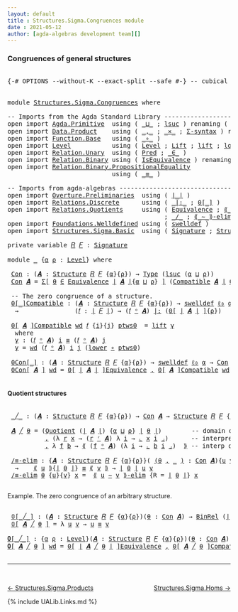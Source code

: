 ```yaml
---
layout: default
title : Structures.Sigma.Congruences module
date : 2021-05-12
author: [agda-algebras development team][]
---
```


### <a id="congruences-of-general-structures">Congruences of general structures</a>

<pre class="Agda">

<a id="230" class="Symbol">{-#</a> <a id="234" class="Keyword">OPTIONS</a> <a id="242" class="Pragma">--without-K</a> <a id="254" class="Pragma">--exact-split</a> <a id="268" class="Pragma">--safe</a> <a id="275" class="Symbol">#-}</a> <a id="279" class="Comment">-- cubical #-}</a>


<a id="296" class="Keyword">module</a> <a id="303" href="Structures.Sigma.Congruences.html" class="Module">Structures.Sigma.Congruences</a> <a id="332" class="Keyword">where</a>

<a id="339" class="Comment">-- Imports from the Agda Standard Library ------------------------------------------------</a>
<a id="430" class="Keyword">open</a> <a id="435" class="Keyword">import</a> <a id="442" href="Agda.Primitive.html" class="Module">Agda.Primitive</a>  <a id="458" class="Keyword">using</a> <a id="464" class="Symbol">(</a> <a id="466" href="Agda.Primitive.html#810" class="Primitive Operator">_⊔_</a> <a id="470" class="Symbol">;</a> <a id="472" href="Agda.Primitive.html#780" class="Primitive">lsuc</a> <a id="477" class="Symbol">)</a> <a id="479" class="Keyword">renaming</a> <a id="488" class="Symbol">(</a> <a id="490" href="Agda.Primitive.html#326" class="Primitive">Set</a> <a id="494" class="Symbol">to</a> <a id="497" class="Primitive">Type</a> <a id="502" class="Symbol">;</a> <a id="504" href="Agda.Primitive.html#764" class="Primitive">lzero</a> <a id="510" class="Symbol">to</a> <a id="513" class="Primitive">ℓ₀</a> <a id="516" class="Symbol">)</a>
<a id="518" class="Keyword">open</a> <a id="523" class="Keyword">import</a> <a id="530" href="Data.Product.html" class="Module">Data.Product</a>    <a id="546" class="Keyword">using</a> <a id="552" class="Symbol">(</a> <a id="554" href="Agda.Builtin.Sigma.html#236" class="InductiveConstructor Operator">_,_</a> <a id="558" class="Symbol">;</a> <a id="560" href="Data.Product.html#1167" class="Function Operator">_×_</a> <a id="564" class="Symbol">;</a> <a id="566" href="Data.Product.html#916" class="Function">Σ-syntax</a> <a id="575" class="Symbol">)</a> <a id="577" class="Keyword">renaming</a> <a id="586" class="Symbol">(</a> <a id="588" href="Agda.Builtin.Sigma.html#252" class="Field">proj₁</a> <a id="594" class="Symbol">to</a> <a id="597" class="Field">fst</a> <a id="601" class="Symbol">)</a>
<a id="603" class="Keyword">open</a> <a id="608" class="Keyword">import</a> <a id="615" href="Function.Base.html" class="Module">Function.Base</a>   <a id="631" class="Keyword">using</a> <a id="637" class="Symbol">(</a> <a id="639" href="Function.Base.html#1031" class="Function Operator">_∘_</a> <a id="643" class="Symbol">)</a>
<a id="645" class="Keyword">open</a> <a id="650" class="Keyword">import</a> <a id="657" href="Level.html" class="Module">Level</a>           <a id="673" class="Keyword">using</a> <a id="679" class="Symbol">(</a> <a id="681" href="Agda.Primitive.html#597" class="Postulate">Level</a> <a id="687" class="Symbol">;</a> <a id="689" href="Level.html#400" class="Record">Lift</a> <a id="694" class="Symbol">;</a> <a id="696" href="Level.html#457" class="InductiveConstructor">lift</a> <a id="701" class="Symbol">;</a> <a id="703" href="Level.html#470" class="Field">lower</a> <a id="709" class="Symbol">)</a>
<a id="711" class="Keyword">open</a> <a id="716" class="Keyword">import</a> <a id="723" href="Relation.Unary.html" class="Module">Relation.Unary</a>  <a id="739" class="Keyword">using</a> <a id="745" class="Symbol">(</a> <a id="747" href="Relation.Unary.html#1101" class="Function">Pred</a> <a id="752" class="Symbol">;</a> <a id="754" href="Relation.Unary.html#1523" class="Function Operator">_∈_</a> <a id="758" class="Symbol">)</a>
<a id="760" class="Keyword">open</a> <a id="765" class="Keyword">import</a> <a id="772" href="Relation.Binary.html" class="Module">Relation.Binary</a> <a id="788" class="Keyword">using</a> <a id="794" class="Symbol">(</a> <a id="796" href="Relation.Binary.Structures.html#1522" class="Record">IsEquivalence</a> <a id="810" class="Symbol">)</a> <a id="812" class="Keyword">renaming</a> <a id="821" class="Symbol">(</a> <a id="823" href="Relation.Binary.Core.html#882" class="Function">Rel</a> <a id="827" class="Symbol">to</a> <a id="830" class="Function">BinRel</a> <a id="837" class="Symbol">)</a>
<a id="839" class="Keyword">open</a> <a id="844" class="Keyword">import</a> <a id="851" href="Relation.Binary.PropositionalEquality.html" class="Module">Relation.Binary.PropositionalEquality</a>
                            <a id="917" class="Keyword">using</a> <a id="923" class="Symbol">(</a> <a id="925" href="Agda.Builtin.Equality.html#151" class="Datatype Operator">_≡_</a> <a id="929" class="Symbol">)</a>

<a id="932" class="Comment">-- Imports from agda-algebras ------------------------------------------------------------</a>
<a id="1023" class="Keyword">open</a> <a id="1028" class="Keyword">import</a> <a id="1035" href="Overture.Preliminaries.html" class="Module">Overture.Preliminaries</a>  <a id="1059" class="Keyword">using</a> <a id="1065" class="Symbol">(</a> <a id="1067" href="Overture.Preliminaries.html#4245" class="Function Operator">∣_∣</a> <a id="1071" class="Symbol">)</a>
<a id="1073" class="Keyword">open</a> <a id="1078" class="Keyword">import</a> <a id="1085" href="Relations.Discrete.html" class="Module">Relations.Discrete</a>      <a id="1109" class="Keyword">using</a> <a id="1115" class="Symbol">(</a> <a id="1117" href="Relations.Discrete.html#6393" class="Function Operator">_|:_</a> <a id="1122" class="Symbol">;</a> <a id="1124" href="Relations.Discrete.html#4046" class="Function Operator">0[_]</a> <a id="1129" class="Symbol">)</a>
<a id="1131" class="Keyword">open</a> <a id="1136" class="Keyword">import</a> <a id="1143" href="Relations.Quotients.html" class="Module">Relations.Quotients</a>     <a id="1167" class="Keyword">using</a> <a id="1173" class="Symbol">(</a> <a id="1175" href="Relations.Quotients.html#1601" class="Function">Equivalence</a> <a id="1187" class="Symbol">;</a> <a id="1189" href="Relations.Quotients.html#5179" class="Function Operator">⟪_⟫</a> <a id="1193" class="Symbol">;</a> <a id="1195" href="Relations.Quotients.html#5372" class="Function Operator">⌞_⌟</a> <a id="1199" class="Symbol">;</a> <a id="1201" href="Relations.Quotients.html#6893" class="Function Operator">0[_]Equivalence</a>
                                          <a id="1259" class="Symbol">;</a> <a id="1261" href="Relations.Quotients.html#4951" class="Function Operator">_/_</a> <a id="1265" class="Symbol">;</a> <a id="1267" href="Relations.Quotients.html#7019" class="Function Operator">⟪_∼_⟫-elim</a> <a id="1278" class="Symbol">;</a> <a id="1280" href="Relations.Quotients.html#4826" class="Function">Quotient</a> <a id="1289" class="Symbol">)</a>
<a id="1291" class="Keyword">open</a> <a id="1296" class="Keyword">import</a> <a id="1303" href="Foundations.Welldefined.html" class="Module">Foundations.Welldefined</a> <a id="1327" class="Keyword">using</a> <a id="1333" class="Symbol">(</a> <a id="1335" href="Foundations.Welldefined.html#2935" class="Function">swelldef</a> <a id="1344" class="Symbol">)</a>
<a id="1346" class="Keyword">open</a> <a id="1351" class="Keyword">import</a> <a id="1358" href="Structures.Sigma.Basic.html" class="Module">Structures.Sigma.Basic</a>  <a id="1382" class="Keyword">using</a> <a id="1388" class="Symbol">(</a> <a id="1390" href="Structures.Sigma.Basic.html#1165" class="Function">Signature</a> <a id="1400" class="Symbol">;</a> <a id="1402" href="Structures.Sigma.Basic.html#1326" class="Function">Structure</a> <a id="1412" class="Symbol">;</a> <a id="1414" href="Structures.Sigma.Basic.html#2572" class="Function Operator">_ᵒ_</a> <a id="1418" class="Symbol">;</a> <a id="1420" href="Structures.Sigma.Basic.html#2666" class="Function">Compatible</a> <a id="1431" class="Symbol">;</a> <a id="1433" href="Structures.Sigma.Basic.html#2476" class="Function Operator">_ʳ_</a> <a id="1437" class="Symbol">)</a>

<a id="1440" class="Keyword">private</a> <a id="1448" class="Keyword">variable</a> <a id="1457" href="Structures.Sigma.Congruences.html#1457" class="Generalizable">𝑅</a> <a id="1459" href="Structures.Sigma.Congruences.html#1459" class="Generalizable">𝐹</a> <a id="1461" class="Symbol">:</a> <a id="1463" href="Structures.Sigma.Basic.html#1165" class="Function">Signature</a>

<a id="1474" class="Keyword">module</a> <a id="1481" href="Structures.Sigma.Congruences.html#1481" class="Module">_</a> <a id="1483" class="Symbol">{</a><a id="1484" href="Structures.Sigma.Congruences.html#1484" class="Bound">α</a> <a id="1486" href="Structures.Sigma.Congruences.html#1486" class="Bound">ρ</a> <a id="1488" class="Symbol">:</a> <a id="1490" href="Agda.Primitive.html#597" class="Postulate">Level</a><a id="1495" class="Symbol">}</a> <a id="1497" class="Keyword">where</a>

 <a id="1505" href="Structures.Sigma.Congruences.html#1505" class="Function">Con</a> <a id="1509" class="Symbol">:</a> <a id="1511" class="Symbol">(</a><a id="1512" href="Structures.Sigma.Congruences.html#1512" class="Bound">𝑨</a> <a id="1514" class="Symbol">:</a> <a id="1516" href="Structures.Sigma.Basic.html#1326" class="Function">Structure</a> <a id="1526" href="Structures.Sigma.Congruences.html#1457" class="Generalizable">𝑅</a> <a id="1528" href="Structures.Sigma.Congruences.html#1459" class="Generalizable">𝐹</a> <a id="1530" class="Symbol">{</a><a id="1531" href="Structures.Sigma.Congruences.html#1484" class="Bound">α</a><a id="1532" class="Symbol">}{</a><a id="1534" href="Structures.Sigma.Congruences.html#1486" class="Bound">ρ</a><a id="1535" class="Symbol">})</a> <a id="1538" class="Symbol">→</a> <a id="1540" href="Structures.Sigma.Congruences.html#497" class="Primitive">Type</a> <a id="1545" class="Symbol">(</a><a id="1546" href="Agda.Primitive.html#780" class="Primitive">lsuc</a> <a id="1551" class="Symbol">(</a><a id="1552" href="Structures.Sigma.Congruences.html#1484" class="Bound">α</a> <a id="1554" href="Agda.Primitive.html#810" class="Primitive Operator">⊔</a> <a id="1556" href="Structures.Sigma.Congruences.html#1486" class="Bound">ρ</a><a id="1557" class="Symbol">))</a>
 <a id="1561" href="Structures.Sigma.Congruences.html#1505" class="Function">Con</a> <a id="1565" href="Structures.Sigma.Congruences.html#1565" class="Bound">𝑨</a> <a id="1567" class="Symbol">=</a> <a id="1569" href="Data.Product.html#916" class="Function">Σ[</a> <a id="1572" href="Structures.Sigma.Congruences.html#1572" class="Bound">θ</a> <a id="1574" href="Data.Product.html#916" class="Function">∈</a> <a id="1576" href="Relations.Quotients.html#1601" class="Function">Equivalence</a> <a id="1588" href="Overture.Preliminaries.html#4245" class="Function Operator">∣</a> <a id="1590" href="Structures.Sigma.Congruences.html#1565" class="Bound">𝑨</a> <a id="1592" href="Overture.Preliminaries.html#4245" class="Function Operator">∣</a><a id="1593" class="Symbol">{</a><a id="1594" href="Structures.Sigma.Congruences.html#1484" class="Bound">α</a> <a id="1596" href="Agda.Primitive.html#810" class="Primitive Operator">⊔</a> <a id="1598" href="Structures.Sigma.Congruences.html#1486" class="Bound">ρ</a><a id="1599" class="Symbol">}</a> <a id="1601" href="Data.Product.html#916" class="Function">]</a> <a id="1603" class="Symbol">(</a><a id="1604" href="Structures.Sigma.Basic.html#2666" class="Function">Compatible</a> <a id="1615" href="Structures.Sigma.Congruences.html#1565" class="Bound">𝑨</a> <a id="1617" href="Overture.Preliminaries.html#4245" class="Function Operator">∣</a> <a id="1619" href="Structures.Sigma.Congruences.html#1572" class="Bound">θ</a> <a id="1621" href="Overture.Preliminaries.html#4245" class="Function Operator">∣</a><a id="1622" class="Symbol">)</a>

 <a id="1626" class="Comment">-- The zero congruence of a structure.</a>
 <a id="1666" href="Structures.Sigma.Congruences.html#1666" class="Function Operator">0[_]Compatible</a> <a id="1681" class="Symbol">:</a> <a id="1683" class="Symbol">(</a><a id="1684" href="Structures.Sigma.Congruences.html#1684" class="Bound">𝑨</a> <a id="1686" class="Symbol">:</a> <a id="1688" href="Structures.Sigma.Basic.html#1326" class="Function">Structure</a> <a id="1698" href="Structures.Sigma.Congruences.html#1457" class="Generalizable">𝑅</a> <a id="1700" href="Structures.Sigma.Congruences.html#1459" class="Generalizable">𝐹</a> <a id="1702" class="Symbol">{</a><a id="1703" href="Structures.Sigma.Congruences.html#1484" class="Bound">α</a><a id="1704" class="Symbol">}{</a><a id="1706" href="Structures.Sigma.Congruences.html#1486" class="Bound">ρ</a><a id="1707" class="Symbol">})</a> <a id="1710" class="Symbol">→</a> <a id="1712" href="Foundations.Welldefined.html#2935" class="Function">swelldef</a> <a id="1721" href="Structures.Sigma.Congruences.html#513" class="Primitive">ℓ₀</a> <a id="1724" href="Structures.Sigma.Congruences.html#1484" class="Bound">α</a>
  <a id="1728" class="Symbol">→</a>               <a id="1744" class="Symbol">(</a><a id="1745" href="Structures.Sigma.Congruences.html#1745" class="Bound">𝑓</a> <a id="1747" class="Symbol">:</a> <a id="1749" href="Overture.Preliminaries.html#4245" class="Function Operator">∣</a> <a id="1751" href="Structures.Sigma.Congruences.html#1459" class="Generalizable">𝐹</a> <a id="1753" href="Overture.Preliminaries.html#4245" class="Function Operator">∣</a><a id="1754" class="Symbol">)</a> <a id="1756" class="Symbol">→</a> <a id="1758" class="Symbol">(</a><a id="1759" href="Structures.Sigma.Congruences.html#1745" class="Bound">𝑓</a> <a id="1761" href="Structures.Sigma.Basic.html#2572" class="Function Operator">ᵒ</a> <a id="1763" href="Structures.Sigma.Congruences.html#1684" class="Bound">𝑨</a><a id="1764" class="Symbol">)</a> <a id="1766" href="Relations.Discrete.html#6393" class="Function Operator">|:</a> <a id="1769" class="Symbol">(</a><a id="1770" href="Relations.Discrete.html#4046" class="Function Operator">0[</a> <a id="1773" href="Overture.Preliminaries.html#4245" class="Function Operator">∣</a> <a id="1775" href="Structures.Sigma.Congruences.html#1684" class="Bound">𝑨</a> <a id="1777" href="Overture.Preliminaries.html#4245" class="Function Operator">∣</a> <a id="1779" href="Relations.Discrete.html#4046" class="Function Operator">]</a><a id="1780" class="Symbol">{</a><a id="1781" href="Structures.Sigma.Congruences.html#1486" class="Bound">ρ</a><a id="1782" class="Symbol">})</a>

 <a id="1787" href="Structures.Sigma.Congruences.html#1666" class="Function Operator">0[</a> <a id="1790" href="Structures.Sigma.Congruences.html#1790" class="Bound">𝑨</a> <a id="1792" href="Structures.Sigma.Congruences.html#1666" class="Function Operator">]Compatible</a> <a id="1804" href="Structures.Sigma.Congruences.html#1804" class="Bound">wd</a> <a id="1807" href="Structures.Sigma.Congruences.html#1807" class="Bound">𝑓</a> <a id="1809" class="Symbol">{</a><a id="1810" href="Structures.Sigma.Congruences.html#1810" class="Bound">i</a><a id="1811" class="Symbol">}{</a><a id="1813" href="Structures.Sigma.Congruences.html#1813" class="Bound">j</a><a id="1814" class="Symbol">}</a> <a id="1816" href="Structures.Sigma.Congruences.html#1816" class="Bound">ptws0</a>  <a id="1823" class="Symbol">=</a> <a id="1825" href="Level.html#457" class="InductiveConstructor">lift</a> <a id="1830" href="Structures.Sigma.Congruences.html#1842" class="Function">γ</a>
  <a id="1834" class="Keyword">where</a>
  <a id="1842" href="Structures.Sigma.Congruences.html#1842" class="Function">γ</a> <a id="1844" class="Symbol">:</a> <a id="1846" class="Symbol">(</a><a id="1847" href="Structures.Sigma.Congruences.html#1807" class="Bound">𝑓</a> <a id="1849" href="Structures.Sigma.Basic.html#2572" class="Function Operator">ᵒ</a> <a id="1851" href="Structures.Sigma.Congruences.html#1790" class="Bound">𝑨</a><a id="1852" class="Symbol">)</a> <a id="1854" href="Structures.Sigma.Congruences.html#1810" class="Bound">i</a> <a id="1856" href="Agda.Builtin.Equality.html#151" class="Datatype Operator">≡</a> <a id="1858" class="Symbol">(</a><a id="1859" href="Structures.Sigma.Congruences.html#1807" class="Bound">𝑓</a> <a id="1861" href="Structures.Sigma.Basic.html#2572" class="Function Operator">ᵒ</a> <a id="1863" href="Structures.Sigma.Congruences.html#1790" class="Bound">𝑨</a><a id="1864" class="Symbol">)</a> <a id="1866" href="Structures.Sigma.Congruences.html#1813" class="Bound">j</a>
  <a id="1870" href="Structures.Sigma.Congruences.html#1842" class="Function">γ</a> <a id="1872" class="Symbol">=</a> <a id="1874" href="Structures.Sigma.Congruences.html#1804" class="Bound">wd</a> <a id="1877" class="Symbol">(</a><a id="1878" href="Structures.Sigma.Congruences.html#1807" class="Bound">𝑓</a> <a id="1880" href="Structures.Sigma.Basic.html#2572" class="Function Operator">ᵒ</a> <a id="1882" href="Structures.Sigma.Congruences.html#1790" class="Bound">𝑨</a><a id="1883" class="Symbol">)</a> <a id="1885" href="Structures.Sigma.Congruences.html#1810" class="Bound">i</a> <a id="1887" href="Structures.Sigma.Congruences.html#1813" class="Bound">j</a> <a id="1889" class="Symbol">(</a><a id="1890" href="Level.html#470" class="Field">lower</a> <a id="1896" href="Function.Base.html#1031" class="Function Operator">∘</a> <a id="1898" href="Structures.Sigma.Congruences.html#1816" class="Bound">ptws0</a><a id="1903" class="Symbol">)</a>

 <a id="1907" href="Structures.Sigma.Congruences.html#1907" class="Function Operator">0Con[_]</a> <a id="1915" class="Symbol">:</a> <a id="1917" class="Symbol">(</a><a id="1918" href="Structures.Sigma.Congruences.html#1918" class="Bound">𝑨</a> <a id="1920" class="Symbol">:</a> <a id="1922" href="Structures.Sigma.Basic.html#1326" class="Function">Structure</a> <a id="1932" href="Structures.Sigma.Congruences.html#1457" class="Generalizable">𝑅</a> <a id="1934" href="Structures.Sigma.Congruences.html#1459" class="Generalizable">𝐹</a> <a id="1936" class="Symbol">{</a><a id="1937" href="Structures.Sigma.Congruences.html#1484" class="Bound">α</a><a id="1938" class="Symbol">}{</a><a id="1940" href="Structures.Sigma.Congruences.html#1486" class="Bound">ρ</a><a id="1941" class="Symbol">})</a> <a id="1944" class="Symbol">→</a> <a id="1946" href="Foundations.Welldefined.html#2935" class="Function">swelldef</a> <a id="1955" href="Structures.Sigma.Congruences.html#513" class="Primitive">ℓ₀</a> <a id="1958" href="Structures.Sigma.Congruences.html#1484" class="Bound">α</a> <a id="1960" class="Symbol">→</a> <a id="1962" href="Structures.Sigma.Congruences.html#1505" class="Function">Con</a> <a id="1966" href="Structures.Sigma.Congruences.html#1918" class="Bound">𝑨</a>
 <a id="1969" href="Structures.Sigma.Congruences.html#1907" class="Function Operator">0Con[</a> <a id="1975" href="Structures.Sigma.Congruences.html#1975" class="Bound">𝑨</a> <a id="1977" href="Structures.Sigma.Congruences.html#1907" class="Function Operator">]</a> <a id="1979" href="Structures.Sigma.Congruences.html#1979" class="Bound">wd</a> <a id="1982" class="Symbol">=</a> <a id="1984" href="Relations.Quotients.html#6893" class="Function Operator">0[</a> <a id="1987" href="Overture.Preliminaries.html#4245" class="Function Operator">∣</a> <a id="1989" href="Structures.Sigma.Congruences.html#1975" class="Bound">𝑨</a> <a id="1991" href="Overture.Preliminaries.html#4245" class="Function Operator">∣</a> <a id="1993" href="Relations.Quotients.html#6893" class="Function Operator">]Equivalence</a> <a id="2006" href="Agda.Builtin.Sigma.html#236" class="InductiveConstructor Operator">,</a> <a id="2008" href="Structures.Sigma.Congruences.html#1666" class="Function Operator">0[</a> <a id="2011" href="Structures.Sigma.Congruences.html#1975" class="Bound">𝑨</a> <a id="2013" href="Structures.Sigma.Congruences.html#1666" class="Function Operator">]Compatible</a> <a id="2025" href="Structures.Sigma.Congruences.html#1979" class="Bound">wd</a>

</pre>

#### <a id="quotient-structures">Quotient structures</a>

<pre class="Agda">

 <a id="2114" href="Structures.Sigma.Congruences.html#2114" class="Function Operator">_╱_</a> <a id="2118" class="Symbol">:</a> <a id="2120" class="Symbol">(</a><a id="2121" href="Structures.Sigma.Congruences.html#2121" class="Bound">𝑨</a> <a id="2123" class="Symbol">:</a> <a id="2125" href="Structures.Sigma.Basic.html#1326" class="Function">Structure</a> <a id="2135" href="Structures.Sigma.Congruences.html#1457" class="Generalizable">𝑅</a> <a id="2137" href="Structures.Sigma.Congruences.html#1459" class="Generalizable">𝐹</a> <a id="2139" class="Symbol">{</a><a id="2140" href="Structures.Sigma.Congruences.html#1484" class="Bound">α</a><a id="2141" class="Symbol">}{</a><a id="2143" href="Structures.Sigma.Congruences.html#1486" class="Bound">ρ</a><a id="2144" class="Symbol">})</a> <a id="2147" class="Symbol">→</a> <a id="2149" href="Structures.Sigma.Congruences.html#1505" class="Function">Con</a> <a id="2153" href="Structures.Sigma.Congruences.html#2121" class="Bound">𝑨</a> <a id="2155" class="Symbol">→</a> <a id="2157" href="Structures.Sigma.Basic.html#1326" class="Function">Structure</a> <a id="2167" href="Structures.Sigma.Congruences.html#1457" class="Generalizable">𝑅</a> <a id="2169" href="Structures.Sigma.Congruences.html#1459" class="Generalizable">𝐹</a> <a id="2171" class="Symbol">{</a><a id="2172" href="Agda.Primitive.html#780" class="Primitive">lsuc</a> <a id="2177" class="Symbol">(</a><a id="2178" href="Structures.Sigma.Congruences.html#1484" class="Bound">α</a> <a id="2180" href="Agda.Primitive.html#810" class="Primitive Operator">⊔</a> <a id="2182" href="Structures.Sigma.Congruences.html#1486" class="Bound">ρ</a><a id="2183" class="Symbol">)}{</a><a id="2186" href="Structures.Sigma.Congruences.html#1486" class="Bound">ρ</a><a id="2187" class="Symbol">}</a>

 <a id="2191" href="Structures.Sigma.Congruences.html#2191" class="Bound">𝑨</a> <a id="2193" href="Structures.Sigma.Congruences.html#2114" class="Function Operator">╱</a> <a id="2195" href="Structures.Sigma.Congruences.html#2195" class="Bound">θ</a> <a id="2197" class="Symbol">=</a> <a id="2199" class="Symbol">(</a><a id="2200" href="Relations.Quotients.html#4826" class="Function">Quotient</a> <a id="2209" class="Symbol">(</a><a id="2210" href="Overture.Preliminaries.html#4245" class="Function Operator">∣</a> <a id="2212" href="Structures.Sigma.Congruences.html#2191" class="Bound">𝑨</a> <a id="2214" href="Overture.Preliminaries.html#4245" class="Function Operator">∣</a><a id="2215" class="Symbol">)</a> <a id="2217" class="Symbol">{</a><a id="2218" href="Structures.Sigma.Congruences.html#1484" class="Bound">α</a> <a id="2220" href="Agda.Primitive.html#810" class="Primitive Operator">⊔</a> <a id="2222" href="Structures.Sigma.Congruences.html#1486" class="Bound">ρ</a><a id="2223" class="Symbol">}</a> <a id="2225" href="Overture.Preliminaries.html#4245" class="Function Operator">∣</a> <a id="2227" href="Structures.Sigma.Congruences.html#2195" class="Bound">θ</a> <a id="2229" href="Overture.Preliminaries.html#4245" class="Function Operator">∣</a><a id="2230" class="Symbol">)</a>        <a id="2239" class="Comment">-- domain of quotient structure</a>
          <a id="2281" href="Agda.Builtin.Sigma.html#236" class="InductiveConstructor Operator">,</a> <a id="2283" class="Symbol">(λ</a> <a id="2286" href="Structures.Sigma.Congruences.html#2286" class="Bound">r</a> <a id="2288" href="Structures.Sigma.Congruences.html#2288" class="Bound">x</a> <a id="2290" class="Symbol">→</a> <a id="2292" class="Symbol">(</a><a id="2293" href="Structures.Sigma.Congruences.html#2286" class="Bound">r</a> <a id="2295" href="Structures.Sigma.Basic.html#2476" class="Function Operator">ʳ</a> <a id="2297" href="Structures.Sigma.Congruences.html#2191" class="Bound">𝑨</a><a id="2298" class="Symbol">)</a> <a id="2300" class="Symbol">λ</a> <a id="2302" href="Structures.Sigma.Congruences.html#2302" class="Bound">i</a> <a id="2304" class="Symbol">→</a> <a id="2306" href="Relations.Quotients.html#5372" class="Function Operator">⌞</a> <a id="2308" href="Structures.Sigma.Congruences.html#2288" class="Bound">x</a> <a id="2310" href="Structures.Sigma.Congruences.html#2302" class="Bound">i</a> <a id="2312" href="Relations.Quotients.html#5372" class="Function Operator">⌟</a><a id="2313" class="Symbol">)</a>      <a id="2320" class="Comment">-- interpretation of relations</a>
          <a id="2361" href="Agda.Builtin.Sigma.html#236" class="InductiveConstructor Operator">,</a> <a id="2363" class="Symbol">λ</a> <a id="2365" href="Structures.Sigma.Congruences.html#2365" class="Bound">f</a> <a id="2367" href="Structures.Sigma.Congruences.html#2367" class="Bound">b</a> <a id="2369" class="Symbol">→</a> <a id="2371" href="Relations.Quotients.html#5179" class="Function Operator">⟪</a> <a id="2373" class="Symbol">(</a><a id="2374" href="Structures.Sigma.Congruences.html#2365" class="Bound">f</a> <a id="2376" href="Structures.Sigma.Basic.html#2572" class="Function Operator">ᵒ</a> <a id="2378" href="Structures.Sigma.Congruences.html#2191" class="Bound">𝑨</a><a id="2379" class="Symbol">)</a> <a id="2381" class="Symbol">(λ</a> <a id="2384" href="Structures.Sigma.Congruences.html#2384" class="Bound">i</a> <a id="2386" class="Symbol">→</a> <a id="2388" href="Relations.Quotients.html#5372" class="Function Operator">⌞</a> <a id="2390" href="Structures.Sigma.Congruences.html#2367" class="Bound">b</a> <a id="2392" href="Structures.Sigma.Congruences.html#2384" class="Bound">i</a> <a id="2394" href="Relations.Quotients.html#5372" class="Function Operator">⌟</a><a id="2395" class="Symbol">)</a>  <a id="2398" href="Relations.Quotients.html#5179" class="Function Operator">⟫</a> <a id="2400" class="Comment">-- interp of operations</a>

 <a id="2426" href="Structures.Sigma.Congruences.html#2426" class="Function">/≡-elim</a> <a id="2434" class="Symbol">:</a> <a id="2436" class="Symbol">{</a><a id="2437" href="Structures.Sigma.Congruences.html#2437" class="Bound">𝑨</a> <a id="2439" class="Symbol">:</a> <a id="2441" href="Structures.Sigma.Basic.html#1326" class="Function">Structure</a> <a id="2451" href="Structures.Sigma.Congruences.html#1457" class="Generalizable">𝑅</a> <a id="2453" href="Structures.Sigma.Congruences.html#1459" class="Generalizable">𝐹</a> <a id="2455" class="Symbol">{</a><a id="2456" href="Structures.Sigma.Congruences.html#1484" class="Bound">α</a><a id="2457" class="Symbol">}{</a><a id="2459" href="Structures.Sigma.Congruences.html#1486" class="Bound">ρ</a><a id="2460" class="Symbol">}}(</a> <a id="2464" href="Structures.Sigma.Congruences.html#2464" class="Symbol">(</a><a id="2465" href="Structures.Sigma.Congruences.html#2465" class="Bound">θ</a> <a id="2467" href="Agda.Builtin.Sigma.html#236" class="InductiveConstructor Operator">,</a> <a id="2469" href="Structures.Sigma.Congruences.html#2464" class="Symbol">_</a> <a id="2471" href="Structures.Sigma.Congruences.html#2464" class="Symbol">)</a> <a id="2473" class="Symbol">:</a> <a id="2475" href="Structures.Sigma.Congruences.html#1505" class="Function">Con</a> <a id="2479" href="Structures.Sigma.Congruences.html#2437" class="Bound">𝑨</a><a id="2480" class="Symbol">){</a><a id="2482" href="Structures.Sigma.Congruences.html#2482" class="Bound">u</a> <a id="2484" href="Structures.Sigma.Congruences.html#2484" class="Bound">v</a> <a id="2486" class="Symbol">:</a> <a id="2488" href="Overture.Preliminaries.html#4245" class="Function Operator">∣</a> <a id="2490" href="Structures.Sigma.Congruences.html#2437" class="Bound">𝑨</a> <a id="2492" href="Overture.Preliminaries.html#4245" class="Function Operator">∣</a><a id="2493" class="Symbol">}</a>
  <a id="2497" class="Symbol">→</a>    <a id="2502" href="Relations.Quotients.html#5179" class="Function Operator">⟪</a> <a id="2504" href="Structures.Sigma.Congruences.html#2482" class="Bound">u</a> <a id="2506" href="Relations.Quotients.html#5179" class="Function Operator">⟫</a><a id="2507" class="Symbol">{</a><a id="2508" href="Overture.Preliminaries.html#4245" class="Function Operator">∣</a> <a id="2510" href="Structures.Sigma.Congruences.html#2465" class="Bound">θ</a> <a id="2512" href="Overture.Preliminaries.html#4245" class="Function Operator">∣</a><a id="2513" class="Symbol">}</a> <a id="2515" href="Agda.Builtin.Equality.html#151" class="Datatype Operator">≡</a> <a id="2517" href="Relations.Quotients.html#5179" class="Function Operator">⟪</a> <a id="2519" href="Structures.Sigma.Congruences.html#2484" class="Bound">v</a> <a id="2521" href="Relations.Quotients.html#5179" class="Function Operator">⟫</a> <a id="2523" class="Symbol">→</a> <a id="2525" href="Overture.Preliminaries.html#4245" class="Function Operator">∣</a> <a id="2527" href="Structures.Sigma.Congruences.html#2465" class="Bound">θ</a> <a id="2529" href="Overture.Preliminaries.html#4245" class="Function Operator">∣</a> <a id="2531" href="Structures.Sigma.Congruences.html#2482" class="Bound">u</a> <a id="2533" href="Structures.Sigma.Congruences.html#2484" class="Bound">v</a>
 <a id="2536" href="Structures.Sigma.Congruences.html#2426" class="Function">/≡-elim</a> <a id="2544" href="Structures.Sigma.Congruences.html#2544" class="Bound">θ</a> <a id="2546" class="Symbol">{</a><a id="2547" href="Structures.Sigma.Congruences.html#2547" class="Bound">u</a><a id="2548" class="Symbol">}{</a><a id="2550" href="Structures.Sigma.Congruences.html#2550" class="Bound">v</a><a id="2551" class="Symbol">}</a> <a id="2553" href="Structures.Sigma.Congruences.html#2553" class="Bound">x</a> <a id="2555" class="Symbol">=</a>  <a id="2558" href="Relations.Quotients.html#7019" class="Function Operator">⟪</a> <a id="2560" href="Structures.Sigma.Congruences.html#2547" class="Bound">u</a> <a id="2562" href="Relations.Quotients.html#7019" class="Function Operator">∼</a> <a id="2564" href="Structures.Sigma.Congruences.html#2550" class="Bound">v</a> <a id="2566" href="Relations.Quotients.html#7019" class="Function Operator">⟫-elim</a> <a id="2573" class="Symbol">{</a><a id="2574" class="Argument">R</a> <a id="2576" class="Symbol">=</a> <a id="2578" href="Overture.Preliminaries.html#4245" class="Function Operator">∣</a> <a id="2580" href="Structures.Sigma.Congruences.html#2544" class="Bound">θ</a> <a id="2582" href="Overture.Preliminaries.html#4245" class="Function Operator">∣</a><a id="2583" class="Symbol">}</a> <a id="2585" href="Structures.Sigma.Congruences.html#2553" class="Bound">x</a>

</pre>

Example. The zero congruence of an arbitrary structure.

<pre class="Agda">

 <a id="2672" href="Structures.Sigma.Congruences.html#2672" class="Function Operator">𝟘[_╱_]</a> <a id="2679" class="Symbol">:</a> <a id="2681" class="Symbol">(</a><a id="2682" href="Structures.Sigma.Congruences.html#2682" class="Bound">𝑨</a> <a id="2684" class="Symbol">:</a> <a id="2686" href="Structures.Sigma.Basic.html#1326" class="Function">Structure</a> <a id="2696" href="Structures.Sigma.Congruences.html#1457" class="Generalizable">𝑅</a> <a id="2698" href="Structures.Sigma.Congruences.html#1459" class="Generalizable">𝐹</a> <a id="2700" class="Symbol">{</a><a id="2701" href="Structures.Sigma.Congruences.html#1484" class="Bound">α</a><a id="2702" class="Symbol">}{</a><a id="2704" href="Structures.Sigma.Congruences.html#1486" class="Bound">ρ</a><a id="2705" class="Symbol">})(</a><a id="2708" href="Structures.Sigma.Congruences.html#2708" class="Bound">θ</a> <a id="2710" class="Symbol">:</a> <a id="2712" href="Structures.Sigma.Congruences.html#1505" class="Function">Con</a> <a id="2716" href="Structures.Sigma.Congruences.html#2682" class="Bound">𝑨</a><a id="2717" class="Symbol">)</a> <a id="2719" class="Symbol">→</a> <a id="2721" href="Structures.Sigma.Congruences.html#830" class="Function">BinRel</a> <a id="2728" class="Symbol">(</a><a id="2729" href="Overture.Preliminaries.html#4245" class="Function Operator">∣</a> <a id="2731" href="Structures.Sigma.Congruences.html#2682" class="Bound">𝑨</a> <a id="2733" href="Overture.Preliminaries.html#4245" class="Function Operator">∣</a> <a id="2735" href="Relations.Quotients.html#4951" class="Function Operator">/</a> <a id="2737" class="Symbol">(</a><a id="2738" href="Structures.Sigma.Congruences.html#597" class="Field">fst</a> <a id="2742" href="Overture.Preliminaries.html#4245" class="Function Operator">∣</a> <a id="2744" href="Structures.Sigma.Congruences.html#2708" class="Bound">θ</a> <a id="2746" href="Overture.Preliminaries.html#4245" class="Function Operator">∣</a><a id="2747" class="Symbol">))</a> <a id="2750" class="Symbol">(</a><a id="2751" href="Agda.Primitive.html#780" class="Primitive">lsuc</a> <a id="2756" class="Symbol">(</a><a id="2757" href="Structures.Sigma.Congruences.html#1484" class="Bound">α</a> <a id="2759" href="Agda.Primitive.html#810" class="Primitive Operator">⊔</a> <a id="2761" href="Structures.Sigma.Congruences.html#1486" class="Bound">ρ</a><a id="2762" class="Symbol">))</a>
 <a id="2766" href="Structures.Sigma.Congruences.html#2672" class="Function Operator">𝟘[</a> <a id="2769" href="Structures.Sigma.Congruences.html#2769" class="Bound">𝑨</a> <a id="2771" href="Structures.Sigma.Congruences.html#2672" class="Function Operator">╱</a> <a id="2773" href="Structures.Sigma.Congruences.html#2773" class="Bound">θ</a> <a id="2775" href="Structures.Sigma.Congruences.html#2672" class="Function Operator">]</a> <a id="2777" class="Symbol">=</a> <a id="2779" class="Symbol">λ</a> <a id="2781" href="Structures.Sigma.Congruences.html#2781" class="Bound">u</a> <a id="2783" href="Structures.Sigma.Congruences.html#2783" class="Bound">v</a> <a id="2785" class="Symbol">→</a> <a id="2787" href="Structures.Sigma.Congruences.html#2781" class="Bound">u</a> <a id="2789" href="Agda.Builtin.Equality.html#151" class="Datatype Operator">≡</a> <a id="2791" href="Structures.Sigma.Congruences.html#2783" class="Bound">v</a>

<a id="𝟎[_╱_]"></a><a id="2794" href="Structures.Sigma.Congruences.html#2794" class="Function Operator">𝟎[_╱_]</a> <a id="2801" class="Symbol">:</a> <a id="2803" class="Symbol">{</a><a id="2804" href="Structures.Sigma.Congruences.html#2804" class="Bound">α</a> <a id="2806" href="Structures.Sigma.Congruences.html#2806" class="Bound">ρ</a> <a id="2808" class="Symbol">:</a> <a id="2810" href="Agda.Primitive.html#597" class="Postulate">Level</a><a id="2815" class="Symbol">}(</a><a id="2817" href="Structures.Sigma.Congruences.html#2817" class="Bound">𝑨</a> <a id="2819" class="Symbol">:</a> <a id="2821" href="Structures.Sigma.Basic.html#1326" class="Function">Structure</a> <a id="2831" href="Structures.Sigma.Congruences.html#1457" class="Generalizable">𝑅</a> <a id="2833" href="Structures.Sigma.Congruences.html#1459" class="Generalizable">𝐹</a> <a id="2835" class="Symbol">{</a><a id="2836" href="Structures.Sigma.Congruences.html#2804" class="Bound">α</a><a id="2837" class="Symbol">}{</a><a id="2839" href="Structures.Sigma.Congruences.html#2806" class="Bound">ρ</a><a id="2840" class="Symbol">})(</a><a id="2843" href="Structures.Sigma.Congruences.html#2843" class="Bound">θ</a> <a id="2845" class="Symbol">:</a> <a id="2847" href="Structures.Sigma.Congruences.html#1505" class="Function">Con</a> <a id="2851" href="Structures.Sigma.Congruences.html#2817" class="Bound">𝑨</a><a id="2852" class="Symbol">)</a> <a id="2854" class="Symbol">→</a> <a id="2856" href="Foundations.Welldefined.html#2935" class="Function">swelldef</a> <a id="2865" href="Structures.Sigma.Congruences.html#513" class="Primitive">ℓ₀</a> <a id="2868" class="Symbol">(</a><a id="2869" href="Agda.Primitive.html#780" class="Primitive">lsuc</a> <a id="2874" class="Symbol">(</a><a id="2875" href="Structures.Sigma.Congruences.html#2804" class="Bound">α</a> <a id="2877" href="Agda.Primitive.html#810" class="Primitive Operator">⊔</a> <a id="2879" href="Structures.Sigma.Congruences.html#2806" class="Bound">ρ</a><a id="2880" class="Symbol">))</a> <a id="2883" class="Symbol">→</a> <a id="2885" href="Structures.Sigma.Congruences.html#1505" class="Function">Con</a> <a id="2889" class="Symbol">(</a><a id="2890" href="Structures.Sigma.Congruences.html#2817" class="Bound">𝑨</a> <a id="2892" href="Structures.Sigma.Congruences.html#2114" class="Function Operator">╱</a> <a id="2894" href="Structures.Sigma.Congruences.html#2843" class="Bound">θ</a><a id="2895" class="Symbol">)</a>
<a id="2897" href="Structures.Sigma.Congruences.html#2794" class="Function Operator">𝟎[</a> <a id="2900" href="Structures.Sigma.Congruences.html#2900" class="Bound">𝑨</a> <a id="2902" href="Structures.Sigma.Congruences.html#2794" class="Function Operator">╱</a> <a id="2904" href="Structures.Sigma.Congruences.html#2904" class="Bound">θ</a> <a id="2906" href="Structures.Sigma.Congruences.html#2794" class="Function Operator">]</a> <a id="2908" href="Structures.Sigma.Congruences.html#2908" class="Bound">wd</a> <a id="2911" class="Symbol">=</a> <a id="2913" href="Relations.Quotients.html#6893" class="Function Operator">0[</a> <a id="2916" href="Overture.Preliminaries.html#4245" class="Function Operator">∣</a> <a id="2918" href="Structures.Sigma.Congruences.html#2900" class="Bound">𝑨</a> <a id="2920" href="Structures.Sigma.Congruences.html#2114" class="Function Operator">╱</a> <a id="2922" href="Structures.Sigma.Congruences.html#2904" class="Bound">θ</a> <a id="2924" href="Overture.Preliminaries.html#4245" class="Function Operator">∣</a> <a id="2926" href="Relations.Quotients.html#6893" class="Function Operator">]Equivalence</a> <a id="2939" href="Agda.Builtin.Sigma.html#236" class="InductiveConstructor Operator">,</a> <a id="2941" href="Structures.Sigma.Congruences.html#1666" class="Function Operator">0[</a> <a id="2944" href="Structures.Sigma.Congruences.html#2900" class="Bound">𝑨</a> <a id="2946" href="Structures.Sigma.Congruences.html#2114" class="Function Operator">╱</a> <a id="2948" href="Structures.Sigma.Congruences.html#2904" class="Bound">θ</a> <a id="2950" href="Structures.Sigma.Congruences.html#1666" class="Function Operator">]Compatible</a> <a id="2962" href="Structures.Sigma.Congruences.html#2908" class="Bound">wd</a>

</pre>

--------------------------------

<br>

[← Structures.Sigma.Products](Structures.Sigma.Products.html)
<span style="float:right;">[Structures.Sigma.Homs →](Structures.Sigma.Homs.html)</span>

{% include UALib.Links.md %}

[agda-algebras development team]: https://github.com/ualib/agda-algebras#the-agda-algebras-development-team
